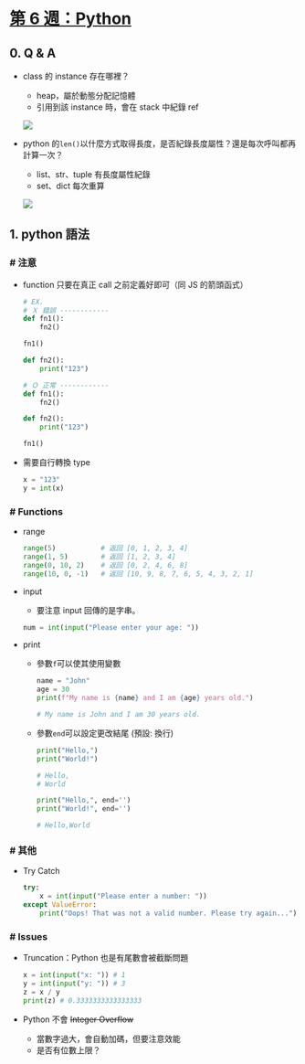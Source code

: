 ##### <!-- ref 放置區 -->

[第 6 週：python]: https://youtu.be/5Jppcxc1Qzc

# [第 6 週：Python]

## 0. Q & A

- class 的 instance 存在哪裡？

  - heap，屬於動態分配記憶體
  - 引用到該 instance 時，會在 stack 中紀錄 ref

  ![](https://i.imgur.com/xf7RtEW.png)

- python 的`len()`以什麼方式取得長度，是否紀錄長度屬性？還是每次呼叫都再計算一次？

  - list、str、tuple 有長度屬性紀錄
  - set、dict 每次重算

  ![](https://i.imgur.com/KVkA73X.png)

## 1. python 語法

### # 注意

- function 只要在真正 call 之前定義好即可（同 JS 的箭頭函式）

  ```python
  # EX.
  # Ｘ 錯誤 ------------
  def fn1():
      fn2()

  fn1()

  def fn2():
      print("123")

  # Ｏ 正常 ------------
  def fn1():
      fn2()

  def fn2():
      print("123")

  fn1()
  ```

- 需要自行轉換 type

  ```python
  x = "123"
  y = int(x)
  ```

### # Functions

- range

  ```python
  range(5)           # 返回 [0, 1, 2, 3, 4]
  range(1, 5)        # 返回 [1, 2, 3, 4]
  range(0, 10, 2)    # 返回 [0, 2, 4, 6, 8]
  range(10, 0, -1)   # 返回 [10, 9, 8, 7, 6, 5, 4, 3, 2, 1]
  ```

- input

  - 要注意 input 回傳的是字串。

  ```python
  num = int(input("Please enter your age: "))
  ```

- print

  - 參數`f`可以使其使用變數

    ```python
    name = "John"
    age = 30
    print(f"My name is {name} and I am {age} years old.")

    # My name is John and I am 30 years old.
    ```

  - 參數`end`可以設定更改結尾 (預設: 換行)

    ```python
    print("Hello,")
    print("World!")

    # Hello,
    # World
    ```

    ```python
    print("Hello,", end='')
    print("World!", end='')

    # Hello,World
    ```

### # 其他

- Try Catch

  ```python
  try:
      x = int(input("Please enter a number: "))
  except ValueError:
      print("Oops! That was not a valid number. Please try again...")
  ```

### # Issues

- Truncation：Python 也是有尾數會被截斷問題

  ```python
  x = int(input("x: ")) # 1
  y = int(input("y: ")) # 3
  z = x / y
  print(z) # 0.3333333333333333
  ```

- Python 不會 ~~Integer Overflow~~

  - 當數字過大，會自動加碼，但要注意效能
  - 是否有位數上限？
